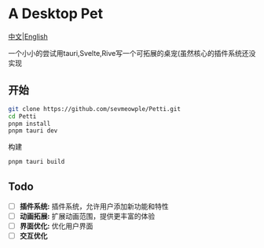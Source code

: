 # A Desktop Pet

[中文](/README.md)|[English](/README_en.md)

一个小小的尝试用tauri,Svelte,Rive写一个可拓展的桌宠(虽然核心的插件系统还没实现

## 开始

```sh
git clone https://github.com/sevmeowple/Petti.git
cd Petti
pnpm install
pnpm tauri dev
```

构建
```sh
pnpm tauri build
```

## Todo

- [ ] **插件系统:** 插件系统，允许用户添加新功能和特性
- [ ] **动画拓展:** 扩展动画范围，提供更丰富的体验
- [ ] **界面优化:** 优化用户界面
- [ ] **交互优化**
